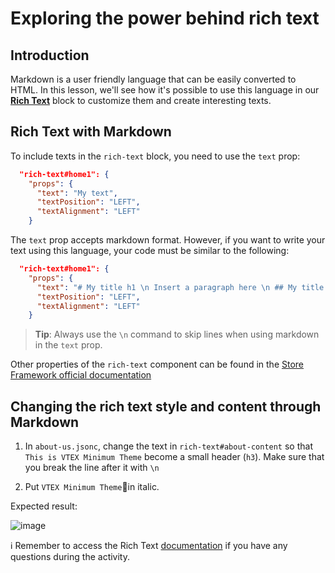 # Exploring the power behind rich text

## Introduction

Markdown is a user friendly language that can be easily converted to HTML. In this lesson, we'll see how it's possible to use this language in our [**Rich Text**](https://developers.vtex.com/docs/vtex-rich-text) block to customize them and create interesting texts.

## Rich Text with Markdown

To include texts in the `rich-text` block, you need to use the `text` prop:

```json
  "rich-text#home1": {
    "props": {
      "text": "My text",
      "textPosition": "LEFT",
      "textAlignment": "LEFT"
    }
```

The `text` prop accepts markdown format. However, if you want to write your text using this language, your code must be similar to the following: 

```json
  "rich-text#home1": {
    "props": {
      "text": "# My title h1 \n Insert a paragraph here \n ## My title h2 \n Insert the second paragraph here \n Include a list here \n - Item 1 \n - Item 2 \n - Item3",
      "textPosition": "LEFT",
      "textAlignment": "LEFT"
    }
```

> **Tip**: Always use the `\n` command to skip lines when using markdown in the `text` prop.

Other properties of the `rich-text` component can be found in the [Store Framework official documentation](https://developers.vtex.com/docs/vtex-rich-text)

## Changing the rich text style and content through Markdown

1. In `about-us.jsonc`, change the text in `rich-text#about-content` so that `This is VTEX Minimum Theme` become a small header (`h3`). Make sure that you break the line after it with `\n`

2. Put `VTEX Minimum Theme`in italic.

Expected result:

![image](https://user-images.githubusercontent.com/19495917/90180384-410d4900-dd85-11ea-88b9-3af68e8f3a08.png)

:information_source: Remember to access the Rich Text [documentation](https://developers.vtex.com/docs/vtex-rich-text) if you have any questions during the activity.

